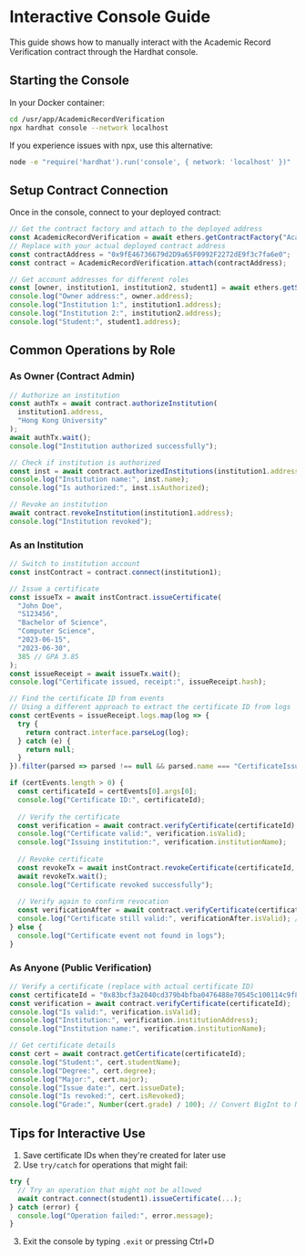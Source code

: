 # Interactive Console Guide

This guide shows how to manually interact with the Academic Record Verification contract through the Hardhat console.

## Starting the Console

In your Docker container:

```bash
cd /usr/app/AcademicRecordVerification
npx hardhat console --network localhost
```

If you experience issues with npx, use this alternative:

```bash
node -e "require('hardhat').run('console', { network: 'localhost' })"
```

## Setup Contract Connection

Once in the console, connect to your deployed contract:

```javascript
// Get the contract factory and attach to the deployed address
const AcademicRecordVerification = await ethers.getContractFactory("AcademicRecordVerification");
// Replace with your actual deployed contract address
const contractAddress = "0x9fE46736679d2D9a65F0992F2272dE9f3c7fa6e0";
const contract = AcademicRecordVerification.attach(contractAddress);

// Get account addresses for different roles
const [owner, institution1, institution2, student1] = await ethers.getSigners();
console.log("Owner address:", owner.address);
console.log("Institution 1:", institution1.address);
console.log("Institution 2:", institution2.address);
console.log("Student:", student1.address);
```

## Common Operations by Role

### As Owner (Contract Admin)

```javascript
// Authorize an institution
const authTx = await contract.authorizeInstitution(
  institution1.address, 
  "Hong Kong University"
);
await authTx.wait();
console.log("Institution authorized successfully");

// Check if institution is authorized
const inst = await contract.authorizedInstitutions(institution1.address);
console.log("Institution name:", inst.name);
console.log("Is authorized:", inst.isAuthorized);

// Revoke an institution
await contract.revokeInstitution(institution1.address);
console.log("Institution revoked");
```

### As an Institution

```javascript
// Switch to institution account
const instContract = contract.connect(institution1);

// Issue a certificate
const issueTx = await instContract.issueCertificate(
  "John Doe",
  "S123456",
  "Bachelor of Science",
  "Computer Science",
  "2023-06-15",
  "2023-06-30",
  385 // GPA 3.85
);
const issueReceipt = await issueTx.wait();
console.log("Certificate issued, receipt:", issueReceipt.hash);

// Find the certificate ID from events
// Using a different approach to extract the certificate ID from logs
const certEvents = issueReceipt.logs.map(log => {
  try {
    return contract.interface.parseLog(log);
  } catch (e) {
    return null;
  }
}).filter(parsed => parsed !== null && parsed.name === "CertificateIssued");

if (certEvents.length > 0) {
  const certificateId = certEvents[0].args[0];
  console.log("Certificate ID:", certificateId);
  
  // Verify the certificate
  const verification = await contract.verifyCertificate(certificateId);
  console.log("Certificate valid:", verification.isValid);
  console.log("Issuing institution:", verification.institutionName);
  
  // Revoke certificate
  const revokeTx = await instContract.revokeCertificate(certificateId, "Academic misconduct");
  await revokeTx.wait();
  console.log("Certificate revoked successfully");
  
  // Verify again to confirm revocation
  const verificationAfter = await contract.verifyCertificate(certificateId);
  console.log("Certificate still valid:", verificationAfter.isValid); // Should be false
} else {
  console.log("Certificate event not found in logs");
}
```

### As Anyone (Public Verification)

```javascript
// Verify a certificate (replace with actual certificate ID)
const certificateId = "0x83bcf3a2040cd379b4bfba0476488e70545c100114c9f83ec8aedf3d586613a8";
const verification = await contract.verifyCertificate(certificateId);
console.log("Is valid:", verification.isValid);
console.log("Institution:", verification.institutionAddress);
console.log("Institution name:", verification.institutionName);

// Get certificate details
const cert = await contract.getCertificate(certificateId);
console.log("Student:", cert.studentName);
console.log("Degree:", cert.degree);
console.log("Major:", cert.major);
console.log("Issue date:", cert.issueDate);
console.log("Is revoked:", cert.isRevoked);
console.log("Grade:", Number(cert.grade) / 100); // Convert BigInt to Number
```

## Tips for Interactive Use

1. Save certificate IDs when they're created for later use
2. Use `try/catch` for operations that might fail:

```javascript
try {
  // Try an operation that might not be allowed
  await contract.connect(student1).issueCertificate(...);
} catch (error) {
  console.log("Operation failed:", error.message);
}
```

3. Exit the console by typing `.exit` or pressing Ctrl+D 